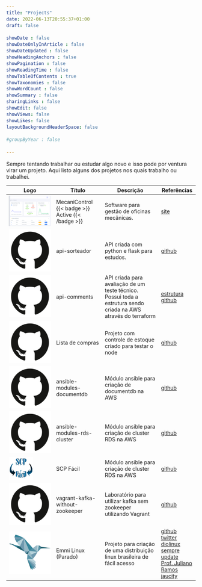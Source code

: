 ```yaml
---
title: "Projects"
date: 2022-06-13T20:55:37+01:00
draft: false

showDate : false
showDateOnlyInArticle : false
showDateUpdated : false
showHeadingAnchors : false
showPagination : false
showReadingTime : false
showTableOfContents : true
showTaxonomies : false 
showWordCount : false
showSummary : false
sharingLinks : false
showEdit: false
showViews: false
showLikes: false
layoutBackgroundHeaderSpace: false

#groupByYear : false

---
```


Sempre tentando trabalhar ou estudar algo novo e isso pode por ventura virar um projeto. Aqui listo alguns dos projetos nos quais trabalho ou trabalhei.

<table>
    <thead>
        <tr>
            <th>Logo</th>
            <th>Título</th>
            <th>Descrição</th>
            <th>Referências</th>
        </tr>
    </thead>
    <tbody>
        <tr>
            <td><img class="customEntitityAlbum" style="background-color:transparent" src="mecanicontrol.png"/></td>
            <td>
              MecaniControl
              {{< badge >}}
              Active
              {{< /badge >}}
            </td>
            <td>Software para gestão de oficinas mecânicas.</td>
            <td><a target="_blank" href="https://www.mecanicontrol.com.br">site</a></td>
        </tr>
         <tr>
            <td><img class="customEntitityAlbum" style="background-color:transparent" src="github.png"/></td>
            <td>
              api-sorteador
            </td>
            <td>API criada com python e flask para estudos.</td>
            <td><a target="_blank" href="https://github.com/sidneiweber/api-sorteador">github</a></td>
        </tr>
         <tr>
            <td><img class="customEntitityAlbum" style="background-color:transparent" src="github.png"/></td>
            <td>
              api-comments
            </td>
            <td>API criada para avaliação de um teste técnico. Possui toda a estrutura sendo criada na AWS através do terraform</td>
            <td><a target="_blank" href="https://github.com/sidneiweber/api-comments/blob/main/COMMENTS.md">estrutura</a></br><a target="_blank" href="https://github.com/sidneiweber/api-comments/">github</a></td>
        </tr>
        <tr>
            <td><img class="customEntitityAlbum" style="background-color:transparent" src="github.png"/></td>
            <td>
              Lista de compras
            </td>
            <td>Projeto com controle de estoque criado para testar o node</td>
            <td><a target="_blank" href="https://github.com/sidneiweber/lista-compras">github</a></br></td>
        </tr>
        <tr>
            <td><img class="customEntitityAlbum" style="background-color:transparent" src="github.png"/></td>
            <td>
              ansible-modules-documentdb
            </td>
            <td>Módulo ansible para criação de documentdb na AWS</td>
            <td><a target="_blank" href="https://github.com/sidneiweber/ansible-modules-documentdb">github</a></br></td>
        </tr>
        <tr>
            <td><img class="customEntitityAlbum" style="background-color:transparent" src="github.png"/></td>
            <td>
              ansible-modules-rds-cluster
            </td>
            <td>Módulo ansible para criação de cluster RDS na AWS</td>
            <td><a target="_blank" href="https://github.com/sidneiweber/ansible-modules-rds-cluster">github</a></br></td>
        </tr>
        <tr>
            <td><img class="customEntitityAlbum" style="background-color:transparent" src="scp.png"/></td>
            <td>
              SCP Fácil
            </td>
            <td>Módulo ansible para criação de cluster RDS na AWS</td>
            <td><a target="_blank" href="https://github.com/sidneiweber/scpfacil">github</a></br></td>
        </tr>
        <tr>
            <td><img class="customEntitityAlbum" style="background-color:transparent" src="github.png"/></td>
            <td>
              vagrant-kafka-without-zookeeper
            </td>
            <td>Laboratório para utilizar kafka sem zookeeper utilizando Vagrant</td>
            <td><a target="_blank" href="https://github.com/sidneiweber/vagrant-kafka-without-zookeeper">github</a></br></td>
        </tr>
        <tr>
            <td><img class="customEntitityAlbum" style="background-color:transparent" src="emmi.png"/></td>
            <td>
              Emmi Linux (Parado)
            </td>
            <td>Projeto para criação de uma distribuição linux brasileira de fácil acesso</td>
            <td><a target="_blank" href="https://github.com/emmilinux">github</a></br>
                <a target="_blank" href="https://x.com/emmi_os">twitter</a></br>
                <a target="_blank" href="https://diolinux.com.br/sistemas-operacionais/conheca-o-emmi-linux-distro-linux.html">diolinux</a></br>
                <a target="_blank" href="https://sempreupdate.com.br/emmi-linux-uma-distribuicao-gnu-linux-que-tem-tudo-para-ser-diferente">sempre update</a></br>
                <a target="_blank" href="https://www.youtube.com/watch?v=rUNrFIn9gT8">Prof. Juliano Ramos</a></br>
                <a target="_blank" href="https://www.youtube.com/playlist?list=PLA1mziqxFQkyJbaZi6kArJmMsnsyCZCdn">jaucity</a></br>
            </td>
        </tr>
    </tbody>
</table>